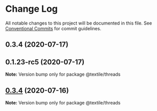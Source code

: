 # Change Log

All notable changes to this project will be documented in this file.
See [Conventional Commits](https://conventionalcommits.org) for commit guidelines.

## 0.3.4 (2020-07-17)



## 0.1.23-rc5 (2020-07-17)

**Note:** Version bump only for package @textile/threads





## [0.3.4](https://github.com/textileio/js-threads/compare/@textile/threads@0.3.3...@textile/threads@0.3.4) (2020-07-16)

**Note:** Version bump only for package @textile/threads
